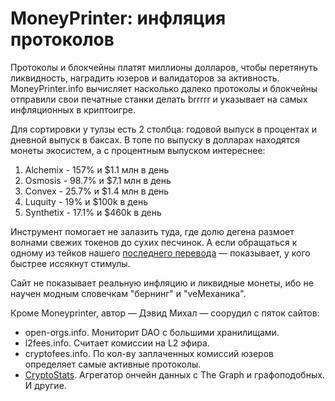 # MoneyPrinter: инфляция протоколов
Протоколы и блокчейны платят миллионы долларов, чтобы перетянуть ликвидность, наградить юзеров и валидаторов за активность. 
MoneyPrinter.info вычисляет насколько далеко протоколы и блокчейны отправили свои печатные станки делать brrrrr и указывает на самых инфляционных в криптоигре.

Для сортировки у тулзы есть 2 столбца: годовой выпуск в процентах и дневной выпуск в баксах.
В топе по выпуску в долларах находятся монеты экосистем, а с процентным выпуском интереснее:

1. Alchemix - 157% и $1.1 млн в день
2. Osmosis - 98.7% и $7.1 млн в день
3. Convex - 25.7% и $1.4 млн в день
4. Luquity - 19% и $100k в день
5. Synthetix - 17.1% и $460k в день

Инструмент помогает не залазить туда, где долю дегена размоет волнами свежих токенов до сухих песчинок. А если обращаться к одному из тейков нашего [последнего перевода](https://t.me/notothemoon/1632) — показывает, у кого быстрее иссякнут стимулы.

Cайт не показывает реальную инфляцию и ликвидные монеты, ибо не научен модным словечкам "бернинг" и "veМеханика".

Кроме Moneyprinter, автор — Дэвид Михал — соорудил с пяток сайтов:
- open-orgs.info. Мониторит DAO с большими хранилищами.
- l2fees.info. Считает комиссии на L2 эфира.
- cryptofees.info. По кол-ву заплаченных комиссий юзеров определяет самые активные протоколы.
- [CryptoStats](https://twitter.com/dmihal/status/1483461650850238465). Агрегатор ончейн данных с The Graph и графоподобных.
И другие.